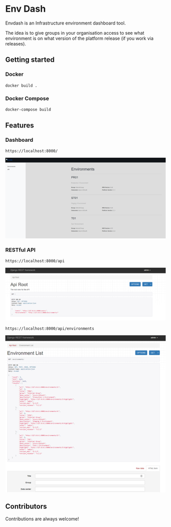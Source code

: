 # Env Dash

Envdash is an Infrastructure environment dashboard tool. 

The idea is to give groups in your organisation access to see what environment is on what version of the platform release (if you work via releases).

## Getting started 

### Docker

```
docker build . 
```

### Docker Compose 

```sh
docker-compose build
```

## Features 

### Dashboard

```
https://localhost:8000/
```
![alt text](img/dashboard.png)

### RESTful API 
```
https://localhost:8000/api
```
![alt text](img/api-root.png)
```
https://localhost:8000/api/environments
```
![alt text](img/api-environments.png)

## Contributors

Contributions are always welcome!